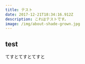 ```yaml
---
title: テスト
date: 2017-12-21T18:34:16.912Z
description: これはテストです。
image: /img/about-shade-grown.jpg
---
```

## test
てすとてすとてすと
